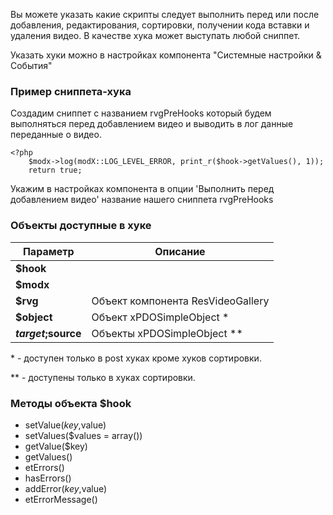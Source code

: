 Вы можете указать какие скрипты следует выполнить перед или после  добавления, редактирования, сортировки, получении кода вставки и удаления видео. В качестве хука может выступать любой сниппет.

Указать хуки можно в настройках компонента "Системные настройки & События"

### Пример сниппета-хука

Создадим сниппет с названием rvgPreHooks который будем выполняться перед добавлением видео и выводить в лог данные переданные о видео.
```
<?php
    $modx->log(modX::LOG_LEVEL_ERROR, print_r($hook->getValues(), 1));
    return true;
```

Укажим в настройках компонента в опции 'Выполнить перед добавлением видео' название нашего сниппета rvgPreHooks

### Объекты доступные в хуке

Параметр              |  Описание
----------------------|---------------------------
**$hook**             | 
**$modx**             | 
**$rvg**              | Объект компонента ResVideoGallery
**$object**           | Объект xPDOSimpleObject *
**$target;$source**   | Объекты xPDOSimpleObject **

\* - доступен только в post хуках кроме хуков сортировки.

\** - доступены только в хуках сортировки.

### Методы объекта $hook

* setValue($key,$value)
* setValues($values = array())
* getValue($key)
* getValues()
* etErrors()
* hasErrors()
* addError($key,$value)
* etErrorMessage()